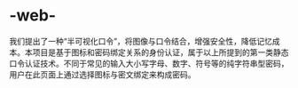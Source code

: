 # -web-
我们提出了一种“半可视化口令”，将图像与口令结合，增强安全性，降低记忆成本。本项目是基于图标和密码绑定关系的身份认证，属于以上所提到的第一类静态口令认证技术。不同于常见的输入大小写字母、数字、符号等的纯字符串型密码，用户在此页面上通过选择图标与密文绑定来构成密码。
